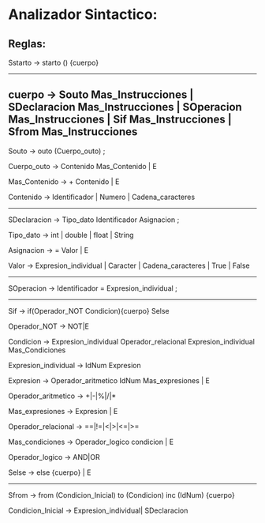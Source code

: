 # Analizador Sintactico:

## Reglas:

Sstarto -> starto () {cuerpo}

---

cuerpo -> Souto Mas_Instrucciones 
		  | SDeclaracion Mas_Instrucciones 
		  | SOperacion Mas_Instrucciones 
		  | Sif Mas_Instrucciones 
		  | Sfrom Mas_Instrucciones
---

Souto -> outo (Cuerpo_outo) ;

Cuerpo_outo -> Contenido Mas_Contenido | E

Mas_Contenido -> + Contenido | E

Contenido -> Identificador | Numero | Cadena_caracteres

---

SDeclaracion -> Tipo_dato Identificador Asignacion ;

Tipo_dato -> int | double | float | String 

Asignacion -> = Valor | E

Valor -> Expresion_individual | Caracter | Cadena_caracteres | True | False

---

SOperacion -> Identificador = Expresion_individual ;

---

Sif -> if(Operador_NOT Condicion){cuerpo} Selse

Operador_NOT -> NOT|E

Condicion -> Expresion_individual Operador_relacional Expresion_individual Mas_Condiciones

Expresion_individual -> IdNum Expresion

Expresion -> Operador_aritmetico IdNum Mas_expresiones | E

Operador_aritmetico -> +|-|%|/|*

Mas_expresiones -> Expresion | E

Operador_relacional -> ==|!=|<|>|<=|>=

Mas_condiciones -> Operador_logico condicion | E

Operador_logico -> AND|OR

Selse -> else {cuerpo} | E

---

Sfrom -> from (Condicion_Inicial) to (Condicion) inc (IdNum) {cuerpo}

Condicion_Inicial -> Expresion_individual| SDeclaracion
